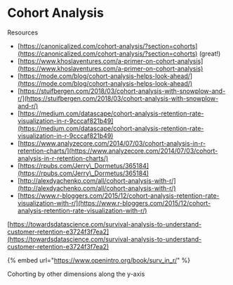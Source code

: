 # Cohort Analysis

Resources

* [https://canonicalized.com/cohort-analysis/?section=cohorts](https://canonicalized.com/cohort-analysis/?section=cohorts) (great!)
* [https://www.khoslaventures.com/a-primer-on-cohort-analysis](https://www.khoslaventures.com/a-primer-on-cohort-analysis)
* [https://mode.com/blog/cohort-analysis-helps-look-ahead/](https://mode.com/blog/cohort-analysis-helps-look-ahead/)
* [https://stuifbergen.com/2018/03/cohort-analysis-with-snowplow-and-r/](https://stuifbergen.com/2018/03/cohort-analysis-with-snowplow-and-r/)
* [https://medium.com/datascape/cohort-analysis-retention-rate-visualization-in-r-9cccaf821b49](https://medium.com/datascape/cohort-analysis-retention-rate-visualization-in-r-9cccaf821b49)
* [https://www.analyzecore.com/2014/07/03/cohort-analysis-in-r-retention-charts/](https://www.analyzecore.com/2014/07/03/cohort-analysis-in-r-retention-charts/)
* [https://rpubs.com/Jerry\_Dormetus/365184](https://rpubs.com/Jerry\_Dormetus/365184)
* [http://alexdyachenko.com/all/cohort-analysis-with-r/](http://alexdyachenko.com/all/cohort-analysis-with-r/)
* [https://www.r-bloggers.com/2015/12/cohort-analysis-retention-rate-visualization-with-r/](https://www.r-bloggers.com/2015/12/cohort-analysis-retention-rate-visualization-with-r/)

[https://towardsdatascience.com/survival-analysis-to-understand-customer-retention-e3724f3f7ea2](https://towardsdatascience.com/survival-analysis-to-understand-customer-retention-e3724f3f7ea2)



{% embed url="https://www.openintro.org/book/surv_in_r/" %}



Cohorting by other dimensions along the y-axis
